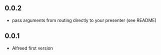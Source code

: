 ## 0.0.2
- pass arguments from routing directly to your presenter (see README)

## 0.0.1
- Alfreed first version
